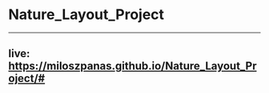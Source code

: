 # Nature_Layout_Project


--------------------------
live: https://miloszpanas.github.io/Nature_Layout_Project/#
-------------------------
